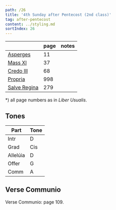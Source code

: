 ```yaml
---
path: /26
title: '4th Sunday after Pentecost (2nd class)'
tag: after-pentecost
content: ../styling.md
sortIndex: 26
---
```


|   | page | notes   |
|---|---|---|
| [Asperges](/pdf/asperges.pdf) | 11 ||
| [Mass XI](/pdf/xi.pdf) | 37 ||
| [Credo III](/pdf/credo-iii.pdf) | 68 ||
| [Propria](/pdf/4th-sunday-after-pentecost.pdf)  | 998 ||
| [Salve Regina](/pdf/salve-regina.pdf)  | 279  ||

*) all page numbers as in _Liber Usualis_.

## Tones

| Part  | Tone |
|---|---|
| Intr | D |
| Grad | Cis |
| Allelúia | D |
| Offer | G |
| Comm | A |

## Verse Communio
Verse Communio: page 109.
